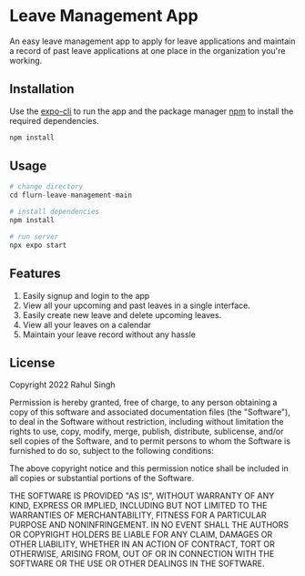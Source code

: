 # Leave Management App

An easy leave management app to apply for leave applications and maintain a record of past leave applications at one place in the organization you're working.

## Installation

Use the [expo-cli](https://www.npmjs.com/package/expo-cli) to run the app and the package manager [npm](https://nodejs.org/en/download/) to install the required dependencies.

```bash
npm install
```

## Usage

```python
# change directory
cd flurn-leave-management-main

# install dependencies
npm install

# run server
npx expo start
```

## Features
1. Easily signup and login to the app
2. View all your upcoming and past leaves in a single interface.
3. Easily create new leave and delete upcoming leaves.
4. View all your leaves on a calendar
5. Maintain your leave record without any hassle

## License
Copyright 2022 Rahul Singh

Permission is hereby granted, free of charge, to any person obtaining a copy of this software and associated documentation files (the "Software"), to deal in the Software without restriction, including without limitation the rights to use, copy, modify, merge, publish, distribute, sublicense, and/or sell copies of the Software, and to permit persons to whom the Software is furnished to do so, subject to the following conditions:

The above copyright notice and this permission notice shall be included in all copies or substantial portions of the Software.

THE SOFTWARE IS PROVIDED "AS IS", WITHOUT WARRANTY OF ANY KIND, EXPRESS OR IMPLIED, INCLUDING BUT NOT LIMITED TO THE WARRANTIES OF MERCHANTABILITY, FITNESS FOR A PARTICULAR PURPOSE AND NONINFRINGEMENT. IN NO EVENT SHALL THE AUTHORS OR COPYRIGHT HOLDERS BE LIABLE FOR ANY CLAIM, DAMAGES OR OTHER LIABILITY, WHETHER IN AN ACTION OF CONTRACT, TORT OR OTHERWISE, ARISING FROM, OUT OF OR IN CONNECTION WITH THE SOFTWARE OR THE USE OR OTHER DEALINGS IN THE SOFTWARE.